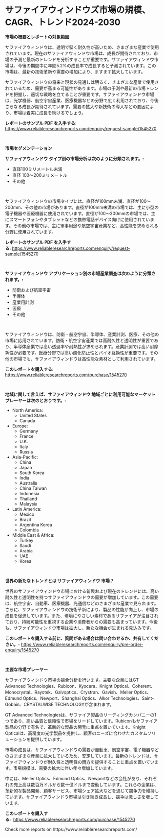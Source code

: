 <p><h1>サファイアウィンドウズ市場の規模、CAGR、トレンド2024-2030</h1></p><p><strong>市場の概要とレポートの対象範囲</strong></p>
<p><p>サファイアウィンドウは、透明で堅く耐久性が高いため、さまざまな産業で使用されています。現在のサファイアウィンドウ市場は、成長が期待されており、市場の予測と最新のトレンドを分析することが重要です。サファイアウィンドウ市場は、今後の期間中に年間5.2%の成長率で成長すると予測されています。この市場は、最新の技術革新や需要の増加により、ますます拡大しています。</p><p>サファイアウィンドウの将来と現状の見通しは明るく、さまざまな産業で使用されているため、需要が高まる可能性があります。市場の予測や最新の市場トレンドを把握し、適切な戦略を立てることが重要です。サファイアウィンドウ市場は、光学機器、航空宇宙産業、医療機器などの分野で広く利用されており、今後さらなる成長が期待されています。需要の拡大や新技術の導入などの要因により、市場は着実に成長を続けるでしょう。</p></p>
<p><strong>レポートのサンプル PDF を入手する:</strong> <a href="https://www.reliableresearchreports.com/enquiry/request-sample/1545270">https://www.reliableresearchreports.com/enquiry/request-sample/1545270</a></p>
<p>&nbsp;</p>
<p><strong>市場セグメンテーション</strong></p>
<p><strong>サファイアウィンドウ タイプ別の市場分析は次のように分類されます。:</strong></p>
<p><ul><li>直径100ミリメートル未満</li><li>直径 100〜200ミリメートル</li><li>その他</li></ul></p>
<p>&nbsp;</p>
<p><p>サファイアウィンドウの市場タイプには、直径が100mm未満、直径が100〜200mm、その他の市場があります。直径が100mm未満の市場では、主に小型の電子機器や医療機器に使用されています。直径が100〜200mmの市場では、主にスマートフォンやタブレットなどの携帯電話デバイス向けに使用されています。その他の市場では、主に軍事用途や航空宇宙産業など、高性能を求められる分野に使用されています。</p></p>
<p><strong>レポートのサンプル PDF を入手する:</strong>&nbsp;<a href="https://www.reliableresearchreports.com/enquiry/request-sample/1545270">https://www.reliableresearchreports.com/enquiry/request-sample/1545270</a></p>
<p>&nbsp;</p>
<p><strong> サファイアウィンドウ アプリケーション別の市場産業調査は次のように分類されます。:</strong></p>
<p><ul><li>防衛および航空宇宙</li><li>半導体</li><li>産業用計測</li><li>医療</li><li>その他</li></ul></p>
<p>&nbsp;</p>
<p><p>サファイアウィンドウは、防衛・航空宇宙、半導体、産業計測、医療、その他の市場に応用されています。防衛・航空宇宙産業では高耐久性と透明性が重要であり、半導体産業では高い透過率や耐熱性が求められます。産業計測では高い耐摩耗性が必要です。医療分野では高い酸化防止性とバイオ互換性が重要です。その他の市場でも、サファイアウィンドウは高性能な素材として利用されています。</p></p>
<p><strong>このレポートを購入する:</strong>&nbsp; <a href="https://www.reliableresearchreports.com/purchase/1545270">https://www.reliableresearchreports.com/purchase/1545270</a></p>
<p>&nbsp;</p>
<p><strong>地域に関して言えば、サファイアウィンドウ 地域ごとに利用可能なマーケットプレーヤーは次のとおりです。:</strong></p>
<p><ul>
    <li>
        North America:
        <ul>
            <li>United States</li>
            <li>Canada</li>
        </ul>
    </li>
    <li>
        Europe:
        <ul>
            <li>Germany</li>
            <li>France</li>
            <li>U.K.</li>
            <li>Italy</li>
            <li>Russia</li>
        </ul>
    </li>
    <li>
        Asia-Pacific:
        <ul>
            <li>China</li>
            <li>Japan</li>
            <li>South Korea</li>
            <li>India</li>
            <li>Australia</li>
            <li>China Taiwan</li>
            <li>Indonesia</li>
            <li>Thailand</li>
            <li>Malaysia</li>
        </ul>
    </li>
    <li>
        Latin America:
        <ul>
            <li>Mexico</li>
            <li>Brazil</li>
            <li>Argentina Korea</li>
            <li>Colombia</li>
        </ul>
    </li>
    <li>
        Middle East & Africa:
        <ul>
            <li>Turkey</li>
            <li>Saudi</li>
            <li>Arabia</li>
            <li>UAE</li>
            <li>Korea</li>
        </ul>
    </li>
    </ul></p>
<p>&nbsp;</p>
<p><strong>世界の新たなトレンドとは サファイアウィンドウ 市場？</strong></p>
<p><p>世界のサファイアウィンドウ市場における新興および現在のトレンドには、高い耐久性と透明性を持つサファイアウィンドウの需要が増加しています。この需要は、航空宇宙、自動車、医療機器、光通信などのさまざまな産業で見られます。さらに、サファイアウィンドウの技術革新により、製品の性能が向上し、市場の成長を促進しています。また、環境にやさしい素材であるサファイアが注目されており、持続可能性を重視する企業や消費者からの需要も高まっています。今後も、サファイアウィンドウ市場は拡大し、新たな機会が生まれる見込みです。</p></p>
<p><strong>このレポートを購入する前に、質問がある場合は問い合わせるか、共有してください。</strong>- <a href="https://www.reliableresearchreports.com/enquiry/pre-order-enquiry/1545270">https://www.reliableresearchreports.com/enquiry/pre-order-enquiry/1545270</a></p>
<p>&nbsp;</p>
<p><strong>主要な市場プレーヤー</strong></p>
<p><p>サファイアウィンドウ市場の競合分析を行います。主要な企業にはGT Advanced Technologies、Rubicon、Kyocera、Knight Optical、Coherent、Monocrystal、Rayotek、Galvoptics、Crystran、Gavish、Meller Optics、Edmund Optics、Newport、Shanghai Optics、Alkor Technologies、Saint-Gobain、CRYSTALWISE TECHNOLOGYが含まれます。</p><p>GT Advanced Technologiesは、サファイア製品のリーディングカンパニーの1つであり、高い品質と信頼性で市場をリードしています。Rubiconもサファイア製品の分野で有名で、革新的な製品の開発に重点を置いています。Knight Opticalは、高精度の光学製品を提供し、顧客のニーズに合わせたカスタムソリューションを提供しています。</p><p>市場の成長は、サファイアウィンドウの需要が自動車、航空宇宙、電子機器などのさまざまな産業に拡大しているため、安定しています。最新のトレンドは、サファイアウィンドウが耐久性と透明性の両方を提供することに重点を置いています。市場規模は、需要の拡大に伴い年々増加しています。</p><p>中には、Meller Optics、Edmund Optics、Newportなどの会社があり、それぞれの売上高は数百万ドルから数十億ドルまで変動しています。これらの企業は、革新的な製品開発、顧客サービス、市場シェア拡大などを通じて競争力を維持しています。サファイアウィンドウ市場は引き続き成長し、競争は激しさを増しています。</p></p>
<p><strong>このレポートを購入する:</strong>&nbsp;&nbsp;<a href="https://www.reliableresearchreports.com/purchase/1545270">https://www.reliableresearchreports.com/purchase/1545270</a></p>
<p>Check more reports on https://www.reliableresearchreports.com/</p>